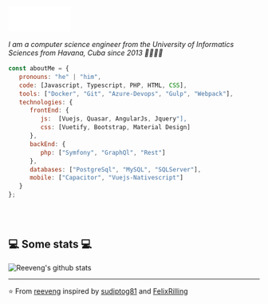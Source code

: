 <img src="https://github.com/BURNING-SOLUTIONS/reeveng/blob/master/svg.svg" height="50"/>


<p><em>I am a computer science engineer from the University of Informatics Sciences from Havana, Cuba since 2013 💪😏😏💪</br>
</em></p>


```javascript
const aboutMe = {
   pronouns: "he" | "him",
   code: [Javascript, Typescript, PHP, HTML, CSS],
   tools: ["Docker", "Git", "Azure-Devops", "Gulp", "Webpack"],
   technologies: {
      frontEnd: {
         js:  [Vuejs, Quasar, AngularJs, Jquery"],
         css: [Vuetify, Bootstrap, Material Design]
      },
      backEnd: {
         php: ["Symfony", "GraphQl", "Rest"]
      },
      databases: ["PostgreSql", "MySQL", "SQLServer"],
      mobile: ["Capacitor", "Vuejs-Nativescript"]
   }
};
```
</br></br>
<h2>💻 Some stats 💻</h2>

![Reeveng's github stats](https://github-readme-stats.vercel.app/api?username=reeveng&show_icons=true&title_color=fff&icon_color=79ff97&text_color=9f9f9f&bg_color=151515)

---

⭐️ From [reeveng](https://github.com/reeveng) inspired by [sudiptog81](https://github.com/sudiptog81) and  [FelixRilling](https://github.com/)
